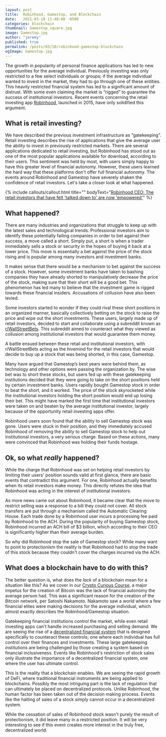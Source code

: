 ```yaml
---
layout: post
title:  Robinhood, Gamestop, and Blockchain
date:   2021-03-10 11:48:00 -0500
categories: blockchain
thumbnail: Gamestop_square.jpg
image: Gamestop.jpg
author: "jeremy"
published: true
permalink: /posts/03/10/robinhood-gamestop-blockchain
ogImage: Gamestop.jpg 
---
```

The growth in popularity of personal finance applications has led to new opportunities for the average individual. Previously investing was only restricted to a few select individuals or groups; if the average individual wanted to invest in the market, they had to go through one of these entities. This heavily restricted financial system has led to a significant amount of distrust. With some even claiming the market is “rigged” to guarantee the success of institutional investors. Recent events concerning the retail investing app <a href="https://robinhood.com/" target="_blank">Robinhood</a>, launched in 2015, have only solidified this argument. 

<h2>What is retail investing?</h2>
We have described the previous investment infrastructure as “gatekeeping”. Retail investing describes the rise of applications that give the average user the ability to invest in previously restricted markets. There are several applications dedicated to retail investing, but Robinhood has stood out as one of the most popular applications available for download, according to their users. This sentiment was held by most, with users simply happy to have this greater level of financial autonomy. However, these users learned the hard way that these platforms don't offer full financial autonomy. The events around Robinhood and Gamestop have severely shaken the confidence of retail investors. Let's take a closer look at what happened.

{% include callouts/callout.html 
    title=""
    bodyText="<a href='https://www.google.com/amp/s/finance.yahoo.com/amphtml/news/robinhood-ceo-retail-investors-have-felt-like-they-have-been-talked-down-to-are-now-empowered-214947293.html' target='_blank'>Robinhood CEO: The retail investors that have felt 'talked down to' are now 'empowered'</a>"
%}

<h2>What happened?</h2>
There are many industries and organizations that struggle to keep up with the latest sales and technological trends. Professional investors aim to identify these potentially failing companies in order to bet against their success, a move called a short. Simply put, a short is when a trader immediately sells a stock or security in the hopes of buying it back at a lower price. This move is essentially a bet against the price of the stock rising and is popular among many investors and investment banks. 

It makes sense that there would be a mechanism to bet against the success of a stock. However, some investment banks have taken to bashing companies they have already shorted to manipulatively decrease the price of the stock, making sure that their short will be a good bet. This phenomenon has led many to believe that the investment game is rigged towards these financial insiders. Accusations of collusion have also been levied. 

Some investors started to wonder if they could rival these short positions in an organized manner, basically collectively betting on the stock to raise the price and wipe out the short investments. These users, largely made up of retail investors, decided to start and collaborate using a subreddit known as <a href='https://www.reddit.com/r/wallstreetbets/' target='_blank'>r/WallStreetBets</a>. This subreddit aimed to counteract what they viewed as collusion among institutional investors that would guarantee them money. 

A battle ensued between these retail and institutional investors, with r/WallStreetBets acting as the hivemind for the retail investors that would decide to buy up a stock that was being shorted, in this case, Gamestop.

Many have argued that Gamestop’s best years were behind them, as technology and other options were passing the organization by. The wise bet was to short these stocks, but users fed up with these gatekeeping institutions decided that they were going to take on the short positions held by certain investment banks. Users rapidly bought Gamestop stock in order to beat the short, and it worked. The price of the stock skyrocketed while the institutional investors holding the short position would end up losing their bet. This might have marked the first time that institutional investors were taken on and beaten by the average institutional investor, largely because of the opportunity retail investing apps offer.

Robinhood users soon found that the ability to sell Gamestop stock was gone. Users were stuck in their position, and they immediately accused Robinhood of removing the ability to sell Gamestop stock to help out institutional investors, a very serious charge. Based on these actions, many were convinced that Robinhood was holding their funds hostage.

<h2>Ok, so what <em>really</em> happened?</h2>
While the charge that Robinhood was set on helping retail investors by limiting their users' position sounds valid at first glance, there are basic events that contradict this argument. For one, Robinhood actually benefits when its retail investors make money. This directly refutes the idea that Robinhood was acting in the interest of institutional investors.

As more news came out about Robinhood, it became clear that the move to restrict selling was a response to a bill they could not cover. All stock transfers are put through a mechanism called the Automatic Clearing House. Each trade done by a Robinhood user incurs a processing fee paid by Robinhood to the ACH. During the popularity of buying Gamestop stock, Robinhood incurred an ACH bill of $3 billion, which according to their CEO is significantly higher than their average burden.

So why did Robinhood stop the sale of Gamestop stock? While many want to point to protectionism the reality is that Robinhood had to stop the trade of this stock because they couldn't cover the charges incurred via the ACH.

<h2>What does a blockchain have to do with this?</h2>
The better question is, what does the <em>lack</em> of a blockchain mean for a situation like this? As we cover in our <a href='/crypto-curious/' target='_blank'>Crypto Curious Course</a>, a major impetus for the creation of Bitcoin was the lack of financial autonomy the average person had. This was a significant reason for the creation of the Bitcoin network, per Satoshi Nakamoto. Nakamoto saw a world where a few financial elites were making decisions for the average individual, which almost exactly describes the Robinhood/Gamestop situation.

Gatekeeping financial institutions control the market, while even retail investing apps can't handle increased purchasing and selling demand. We are seeing the rise of a <a href='/decentralized-finance-course/' target='_blank'>decentralized financial system</a> that is designed specifically to counteract these controls; one where each individual has full control over their finances and investments. These large gatekeeping institutions are being challenged by those creating a system based on financial inclusiveness. Events like Robinhood's restriction of stock sales only illustrate the importance of a decentralized financial system, one where the user has ultimate control.

This is the reality that a blockchain enables. We are seeing the rapid growth of DeFi, where traditional financial instruments are being applied to blockchains. Possibly the most intriguing part is the lack of regulation that can ultimately be placed on decentralized protocols. Unlike Robinhood, the human factor has been taken out of the decision making process. Events like the halting of sales of a stock simply cannot occur in a decentralized system.

While the cessation of sales of Robinhood stock wasn't purely the result of protectionism, it did leave many in a restricted position. It will be very interesting to see if this event creates more interest in the truly free, decentralized world.
